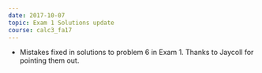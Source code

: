 ```yaml
---
date: 2017-10-07
topic: Exam 1 Solutions update
course: calc3_fa17
---
```


- Mistakes fixed in solutions to problem 6 in Exam 1. Thanks to Jaycoll for pointing them out. 
